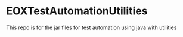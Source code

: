 # EOXTestAutomationUtilities
This repo is for the jar files for test automation using java with utilities
